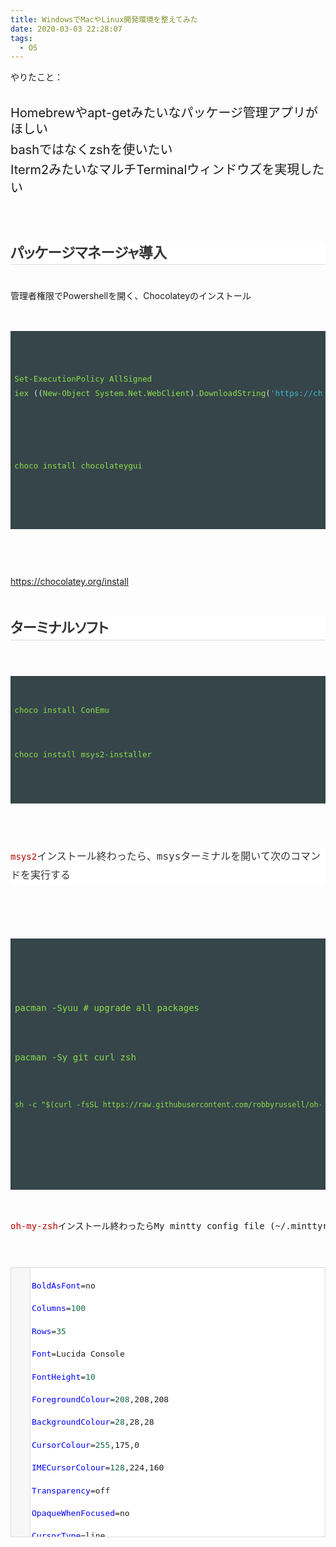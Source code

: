 ```yaml
---
title: WindowsでMacやLinux開発環境を整えてみた
date: 2020-03-03 22:28:07
tags:
  - OS
---
```


やりたこと：<br />
<a done="done" href="https://brew.sh/index_ja" ping="/url?sa=t&amp;source=web&amp;rct=j&amp;url=https://brew.sh/index_ja&amp;ved=2ahUKEwjX2MfrhPznAhXKBIgKHWEAAjIQFjAAegQIBBAB" style="background-color: white; color: #660099; cursor: pointer; font-family: arial, sans-serif; font-size: small; text-decoration-line: none;"></a><br />

<h3 class="LC20lb DKV0Md" style="display: inline-block; font-size: 20px; font-weight: normal; line-height: 1.3; margin: 0px 0px 3px; padding: 4px 0px 0px;">
Homebrewやapt-getみたいなパッケージ管理アプリがほしい</h3>
<div>
<h3 class="LC20lb DKV0Md" style="display: inline-block; font-size: 20px; font-weight: normal; line-height: 1.3; margin: 0px 0px 3px; padding: 4px 0px 0px;">
bashではなくzshを使いたい</h3>
</div>
<div>
<span style="font-size: 20px;">Iterm2みたいな</span><span style="font-size: 20px;">マルチ</span><span style="font-size: 20px;">Terminalウィンドウズを実現したい</span></div>
<div>
<span style="font-size: 20px;"><br /></span></div>
<div>
<h2 style="background-color: white; border-bottom: 1px solid rgb(221, 221, 221); box-sizing: inherit; color: #333333; cursor: pointer; font-family: -apple-system, &quot;Segoe UI&quot;, &quot;Helvetica Neue&quot;, &quot;Hiragino Kaku Gothic ProN&quot;, メイリオ, meiryo, sans-serif; font-feature-settings: &quot;palt&quot;; font-size: 1.6em; line-height: 1.5; margin: 2.2em 0px 2.4rem; padding: 0px 0px 0.1em; position: relative;">
パッケージマネージャ導入</h2>
</div>
<div>
管理者権限でPowershellを開く、Chocolateyのインストール</div>
<div>
<div>
<pre style="border-radius: 0px; border: none; box-sizing: inherit; color: inherit; font-family: SFMono-Regular, Consolas, &quot;Liberation Mono&quot;, Menlo, Courier, monospace; font-size: inherit; line-height: 1.8; padding: 0px;"></pre>
</div>
<div>
<pre style="border-radius: 0px; border: none; box-sizing: inherit; color: inherit; font-family: SFMono-Regular, Consolas, &quot;Liberation Mono&quot;, Menlo, Courier, monospace; font-size: inherit; line-height: 1.8; padding: 0px;"><span class="nx" style="box-sizing: inherit; color: #8bdf4c;"><div class="code-frame" data-lang="diff" style="background-color: #364549; box-sizing: inherit; color: #e3e3e3; font-family: -apple-system, &quot;Segoe UI&quot;, &quot;Helvetica Neue&quot;, &quot;Hiragino Kaku Gothic ProN&quot;, メイリオ, meiryo, sans-serif; font-size: 0.9em; margin: 1.5em -32px; padding: 1em 32px; white-space: normal;">
<div class="highlight" style="box-sizing: inherit; overflow-x: auto; padding: 0.5em;">
<pre style="background-color: transparent; border-radius: 0px; border: none; box-sizing: inherit; color: inherit; font-family: SFMono-Regular, Consolas, &quot;Liberation Mono&quot;, Menlo, Courier, monospace; font-size: inherit; line-height: 1.8; padding: 0px;"><div>
<pre style="border-radius: 0px; border: none; box-sizing: inherit; color: inherit; font-size: inherit; line-height: 1.8; padding: 0px;"><span class="nf" style="box-sizing: inherit; color: #8bdf4c;">Set-ExecutionPolicy</span><span class="w" style="box-sizing: inherit;"> </span><span class="nx" style="box-sizing: inherit; color: #8bdf4c;">AllSigned</span><span class="w" style="box-sizing: inherit;">
</span><span class="nf" style="box-sizing: inherit; color: #8bdf4c;">iex</span><span class="w" style="box-sizing: inherit;"> </span><span class="p" style="box-sizing: inherit;">((</span><span class="nf" style="box-sizing: inherit; color: #8bdf4c;">New-Object</span><span class="w" style="box-sizing: inherit;"> </span><span class="nx" style="box-sizing: inherit; color: #8bdf4c;">System.Net.WebClient</span><span class="p" style="box-sizing: inherit;">)</span><span class="o" style="box-sizing: inherit; color: #ff8095;">.</span><span class="nf" style="box-sizing: inherit; color: #8bdf4c;">DownloadString</span><span class="p" style="box-sizing: inherit;">(</span><span class="s1" style="box-sizing: inherit; color: #41b7d7;">'https://chocolatey.org/install.ps1'</span><span class="p" style="box-sizing: inherit;">))</span></pre>
</div>
<div>
<pre style="border-radius: 0px; border: none; box-sizing: inherit; color: inherit; font-size: inherit; line-height: 1.8; padding: 0px;"><span class="nx" style="box-sizing: inherit; color: #8bdf4c;">choco install chocolateygui</span></pre>
</div>
</pre>
</div>
</div>
</span></pre>
</div>
</div>
<div>
<br /></div>
<div>
<a href="https://chocolatey.org/install">https://chocolatey.org/install</a></div>
<div>
<h2 style="background-color: white; border-bottom: 1px solid rgb(221, 221, 221); box-sizing: inherit; color: #333333; cursor: pointer; font-family: -apple-system, &quot;Segoe UI&quot;, &quot;Helvetica Neue&quot;, &quot;Hiragino Kaku Gothic ProN&quot;, メイリオ, meiryo, sans-serif; font-feature-settings: &quot;palt&quot;; font-size: 1.6em; line-height: 1.5; margin: 2.2em 0px 2.4rem; padding: 0px 0px 0.1em; position: relative;">
ターミナルソフト</h2>
</div>
<div>
<pre style="border-radius: 0px; border: none; box-sizing: inherit; line-height: 1.8; padding: 0px;"><span class="nx" style="box-sizing: inherit;"><div class="code-frame" data-lang="diff" style="background-color: #364549; box-sizing: inherit; color: #e3e3e3; font-size: 0.9em; margin: 1.5em -32px; padding: 1em 32px; white-space: normal;">
<div class="highlight" style="box-sizing: inherit; overflow-x: auto; padding: 0.5em;">
<pre style="background-color: transparent; border-radius: 0px; border: none; box-sizing: inherit; color: inherit; font-family: SFMono-Regular, Consolas, &quot;Liberation Mono&quot;, Menlo, Courier, monospace; font-size: inherit; line-height: 1.8; padding: 0px;"><span class="gi" style="box-sizing: inherit; color: #8bdf4c;"><pre style="border-radius: 0px; border: none; box-sizing: inherit; color: inherit; font-size: inherit; line-height: 1.8; padding: 0px;"><span class="nx" style="box-sizing: inherit; color: #8bdf4c;">choco install ConEmu</span></pre>
<pre style="border-radius: 0px; border: none; box-sizing: inherit; color: inherit; font-size: inherit; line-height: 1.8; padding: 0px;"><span class="nx" style="box-sizing: inherit; color: #8bdf4c;">choco install msys2-installer</span></pre>
</span></pre>
</div>
</div>
<span style="color: rgba(0, 0, 0, 0);">&nbsp;</span><div style="background-color: white; box-sizing: inherit; line-height: 1.9; padding: 0px; white-space: normal;">
<span style="color: #ba0000;">msys2</span><span style="color: #333333; font-size: 16px;">インストール終わったら、msysターミナルを開いて次のコマンドを実行する</span></div>
<span style="color: rgba(0, 0, 0, 0);">
</span><pre style="border-radius: 0px; border: none; box-sizing: inherit; line-height: 1.8; padding: 0px;"><span class="nx" style="box-sizing: inherit;"><div class="code-frame" data-lang="diff" style="background-color: #364549; box-sizing: inherit; color: #8bdf4c; margin: 1.5em -32px; padding: 1em 32px;">
<div class="highlight" style="box-sizing: inherit; overflow-x: auto; padding: 0.5em;">
<pre style="background-color: transparent; border-radius: 0px; border: none; box-sizing: inherit; line-height: 1.8; padding: 0px;"><span class="gi" style="box-sizing: inherit; color: #8bdf4c;"><pre style="border-radius: 0px; border: none; box-sizing: inherit; color: inherit; font-size: inherit; line-height: 1.8; padding: 0px; white-space: normal;"><span class="nx" style="box-sizing: inherit; color: #8bdf4c;">pacman -Syuu  # upgrade all packages</span></pre>
<span style="color: rgba(0, 0, 0, 0);"><span style="white-space: normal;">
</span></span><pre style="border-radius: 0px; border: none; box-sizing: inherit; color: inherit; font-size: inherit; line-height: 1.8; padding: 0px; white-space: normal;"><span class="nx" style="box-sizing: inherit; color: #8bdf4c;">pacman -Sy git curl zsh </span></pre>
<pre style="border-radius: 0px; border: none; box-sizing: inherit; line-height: 1.8; padding: 0px;"><span class="nx" style="box-sizing: inherit; font-size: 11.7px;">sh -c "$(curl -fsSL https://raw.githubusercontent.com/robbyrussell/oh-my-zsh/master/tools/install.sh)"</span></pre>
</span></pre>
</div>
</div>
<span style="color: #ba0000;">oh-my-zsh</span>インストール終わったら</span>My mintty&nbsp;config file (~/.minttyrc)を編集:</pre>
<pre style="border-radius: 0px; border: none; box-sizing: inherit; line-height: 1.8; padding: 0px;"><div class="CodeMirror cm-s-default" style="background: white; border: 1px solid rgb(217, 220, 221); box-sizing: border-box; clear: both; font-size: 13px; height: auto !important; overflow: hidden; position: relative; white-space: normal;">
<div class="CodeMirror-scroll" style="box-sizing: content-box; height: 400px; margin-bottom: 0px; margin-right: -30px; outline: none; overflow: visible !important; padding-bottom: 30px; position: relative;">
<div class="CodeMirror-sizer" style="border-right: 30px solid transparent; box-sizing: content-box; margin-bottom: 0px; margin-left: 29px; min-height: 26px; min-width: 319px; padding-bottom: 0px; padding-right: 0px; position: relative;">
<div style="box-sizing: border-box; position: relative; top: 0px;">
<div class="CodeMirror-lines" style="box-sizing: border-box; cursor: text; min-height: 1px; padding: 4px 0px;">
<div style="box-sizing: border-box; outline: none; position: relative;">
<div class="CodeMirror-code" style="box-sizing: border-box; outline: none;">
<div style="box-sizing: border-box; position: relative;">
<pre style="-webkit-tap-highlight-color: transparent; background: transparent; border-radius: 0px; border: 0px solid rgb(204, 204, 204); box-sizing: border-box; color: inherit; font-variant-ligatures: contextual; line-height: inherit; overflow-wrap: normal; overflow: visible; padding: 0px 4px; position: relative; word-break: break-all; z-index: 2;"><span style="box-sizing: border-box; padding-right: 29px;"><span class="cm-def" style="box-sizing: border-box; color: blue;">BoldAsFont</span><span class="cm-operator" style="box-sizing: border-box;">=</span>no</span></pre>
</div>
<div style="box-sizing: border-box; position: relative;">
<div class="CodeMirror-gutter-wrapper" style="background: none !important; border: none !important; box-sizing: border-box; left: -29px; position: absolute; width: 29px; z-index: 4;">
<div class="CodeMirror-linenumber CodeMirror-gutter-elt" data-line-number="2" style="box-sizing: content-box; color: #999999; cursor: default; left: 0px; min-width: 20px; padding: 0px 3px 0px 5px; position: absolute; text-align: right; white-space: nowrap; width: 20px; z-index: 4;">
</div>
</div>
<pre style="-webkit-tap-highlight-color: transparent; background: transparent; border-radius: 0px; border: 0px solid rgb(204, 204, 204); box-sizing: border-box; color: inherit; font-variant-ligatures: contextual; line-height: inherit; overflow-wrap: normal; overflow: visible; padding: 0px 4px; position: relative; word-break: break-all; z-index: 2;"><span style="box-sizing: border-box; padding-right: 29px;"><span class="cm-def" style="box-sizing: border-box; color: blue;">Columns</span><span class="cm-operator" style="box-sizing: border-box;">=</span><span class="cm-number" style="box-sizing: border-box; color: #116644;">100</span></span></pre>
</div>
<div style="box-sizing: border-box; position: relative;">
<div class="CodeMirror-gutter-wrapper" style="background: none !important; border: none !important; box-sizing: border-box; left: -29px; position: absolute; width: 29px; z-index: 4;">
<div class="CodeMirror-linenumber CodeMirror-gutter-elt" data-line-number="3" style="box-sizing: content-box; color: #999999; cursor: default; left: 0px; min-width: 20px; padding: 0px 3px 0px 5px; position: absolute; text-align: right; white-space: nowrap; width: 20px; z-index: 4;">
</div>
</div>
<pre style="-webkit-tap-highlight-color: transparent; background: transparent; border-radius: 0px; border: 0px solid rgb(204, 204, 204); box-sizing: border-box; color: inherit; font-variant-ligatures: contextual; line-height: inherit; overflow-wrap: normal; overflow: visible; padding: 0px 4px; position: relative; word-break: break-all; z-index: 2;"><span style="box-sizing: border-box; padding-right: 29px;"><span class="cm-def" style="box-sizing: border-box; color: blue;">Rows</span><span class="cm-operator" style="box-sizing: border-box;">=</span><span class="cm-number" style="box-sizing: border-box; color: #116644;">35</span></span></pre>
</div>
<div style="box-sizing: border-box; position: relative;">
<div class="CodeMirror-gutter-wrapper" style="background: none !important; border: none !important; box-sizing: border-box; left: -29px; position: absolute; width: 29px; z-index: 4;">
<div class="CodeMirror-linenumber CodeMirror-gutter-elt" data-line-number="4" style="box-sizing: content-box; color: #999999; cursor: default; left: 0px; min-width: 20px; padding: 0px 3px 0px 5px; position: absolute; text-align: right; white-space: nowrap; width: 20px; z-index: 4;">
</div>
</div>
<pre style="-webkit-tap-highlight-color: transparent; background: transparent; border-radius: 0px; border: 0px solid rgb(204, 204, 204); box-sizing: border-box; color: inherit; font-variant-ligatures: contextual; line-height: inherit; overflow-wrap: normal; overflow: visible; padding: 0px 4px; position: relative; word-break: break-all; z-index: 2;"><span style="box-sizing: border-box; padding-right: 29px;"><span class="cm-def" style="box-sizing: border-box; color: blue;">Font</span><span class="cm-operator" style="box-sizing: border-box;">=</span>Lucida Console</span></pre>
</div>
<div style="box-sizing: border-box; position: relative;">
<div class="CodeMirror-gutter-wrapper" style="background: none !important; border: none !important; box-sizing: border-box; left: -29px; position: absolute; width: 29px; z-index: 4;">
<div class="CodeMirror-linenumber CodeMirror-gutter-elt" data-line-number="5" style="box-sizing: content-box; color: #999999; cursor: default; left: 0px; min-width: 20px; padding: 0px 3px 0px 5px; position: absolute; text-align: right; white-space: nowrap; width: 20px; z-index: 4;">
</div>
</div>
<pre style="-webkit-tap-highlight-color: transparent; background: transparent; border-radius: 0px; border: 0px solid rgb(204, 204, 204); box-sizing: border-box; color: inherit; font-variant-ligatures: contextual; line-height: inherit; overflow-wrap: normal; overflow: visible; padding: 0px 4px; position: relative; word-break: break-all; z-index: 2;"><span style="box-sizing: border-box; padding-right: 29px;"><span class="cm-def" style="box-sizing: border-box; color: blue;">FontHeight</span><span class="cm-operator" style="box-sizing: border-box;">=</span><span class="cm-number" style="box-sizing: border-box; color: #116644;">10</span></span></pre>
</div>
<div style="box-sizing: border-box; position: relative;">
<div class="CodeMirror-gutter-wrapper" style="background: none !important; border: none !important; box-sizing: border-box; left: -29px; position: absolute; width: 29px; z-index: 4;">
<div class="CodeMirror-linenumber CodeMirror-gutter-elt" data-line-number="6" style="box-sizing: content-box; color: #999999; cursor: default; left: 0px; min-width: 20px; padding: 0px 3px 0px 5px; position: absolute; text-align: right; white-space: nowrap; width: 20px; z-index: 4;">
</div>
</div>
<pre style="-webkit-tap-highlight-color: transparent; background: transparent; border-radius: 0px; border: 0px solid rgb(204, 204, 204); box-sizing: border-box; color: inherit; font-variant-ligatures: contextual; line-height: inherit; overflow-wrap: normal; overflow: visible; padding: 0px 4px; position: relative; word-break: break-all; z-index: 2;"><span style="box-sizing: border-box; padding-right: 29px;"><span class="cm-def" style="box-sizing: border-box; color: blue;">ForegroundColour</span><span class="cm-operator" style="box-sizing: border-box;">=</span><span class="cm-number" style="box-sizing: border-box; color: #116644;">208</span>,208,208</span></pre>
</div>
<div style="box-sizing: border-box; position: relative;">
<div class="CodeMirror-gutter-wrapper" style="background: none !important; border: none !important; box-sizing: border-box; left: -29px; position: absolute; width: 29px; z-index: 4;">
<div class="CodeMirror-linenumber CodeMirror-gutter-elt" data-line-number="7" style="box-sizing: content-box; color: #999999; cursor: default; left: 0px; min-width: 20px; padding: 0px 3px 0px 5px; position: absolute; text-align: right; white-space: nowrap; width: 20px; z-index: 4;">
</div>
</div>
<pre style="-webkit-tap-highlight-color: transparent; background: transparent; border-radius: 0px; border: 0px solid rgb(204, 204, 204); box-sizing: border-box; color: inherit; font-variant-ligatures: contextual; line-height: inherit; overflow-wrap: normal; overflow: visible; padding: 0px 4px; position: relative; word-break: break-all; z-index: 2;"><span style="box-sizing: border-box; padding-right: 29px;"><span class="cm-def" style="box-sizing: border-box; color: blue;">BackgroundColour</span><span class="cm-operator" style="box-sizing: border-box;">=</span><span class="cm-number" style="box-sizing: border-box; color: #116644;">28</span>,28,28</span></pre>
</div>
<div style="box-sizing: border-box; position: relative;">
<div class="CodeMirror-gutter-wrapper" style="background: none !important; border: none !important; box-sizing: border-box; left: -29px; position: absolute; width: 29px; z-index: 4;">
<div class="CodeMirror-linenumber CodeMirror-gutter-elt" data-line-number="8" style="box-sizing: content-box; color: #999999; cursor: default; left: 0px; min-width: 20px; padding: 0px 3px 0px 5px; position: absolute; text-align: right; white-space: nowrap; width: 20px; z-index: 4;">
</div>
</div>
<pre style="-webkit-tap-highlight-color: transparent; background: transparent; border-radius: 0px; border: 0px solid rgb(204, 204, 204); box-sizing: border-box; color: inherit; font-variant-ligatures: contextual; line-height: inherit; overflow-wrap: normal; overflow: visible; padding: 0px 4px; position: relative; word-break: break-all; z-index: 2;"><span style="box-sizing: border-box; padding-right: 29px;"><span class="cm-def" style="box-sizing: border-box; color: blue;">CursorColour</span><span class="cm-operator" style="box-sizing: border-box;">=</span><span class="cm-number" style="box-sizing: border-box; color: #116644;">255</span>,175,0</span></pre>
</div>
<div style="box-sizing: border-box; position: relative;">
<div class="CodeMirror-gutter-wrapper" style="background: none !important; border: none !important; box-sizing: border-box; left: -29px; position: absolute; width: 29px; z-index: 4;">
<div class="CodeMirror-linenumber CodeMirror-gutter-elt" data-line-number="9" style="box-sizing: content-box; color: #999999; cursor: default; left: 0px; min-width: 20px; padding: 0px 3px 0px 5px; position: absolute; text-align: right; white-space: nowrap; width: 20px; z-index: 4;">
</div>
</div>
<pre style="-webkit-tap-highlight-color: transparent; background: transparent; border-radius: 0px; border: 0px solid rgb(204, 204, 204); box-sizing: border-box; color: inherit; font-variant-ligatures: contextual; line-height: inherit; overflow-wrap: normal; overflow: visible; padding: 0px 4px; position: relative; word-break: break-all; z-index: 2;"><span style="box-sizing: border-box; padding-right: 29px;"><span class="cm-def" style="box-sizing: border-box; color: blue;">IMECursorColour</span><span class="cm-operator" style="box-sizing: border-box;">=</span><span class="cm-number" style="box-sizing: border-box; color: #116644;">128</span>,224,160</span></pre>
</div>
<div style="box-sizing: border-box; position: relative;">
<div class="CodeMirror-gutter-wrapper" style="background: none !important; border: none !important; box-sizing: border-box; left: -29px; position: absolute; width: 29px; z-index: 4;">
<div class="CodeMirror-linenumber CodeMirror-gutter-elt" data-line-number="10" style="box-sizing: content-box; color: #999999; cursor: default; left: 0px; min-width: 20px; padding: 0px 3px 0px 5px; position: absolute; text-align: right; white-space: nowrap; width: 20px; z-index: 4;">
</div>
</div>
<pre style="-webkit-tap-highlight-color: transparent; background: transparent; border-radius: 0px; border: 0px solid rgb(204, 204, 204); box-sizing: border-box; color: inherit; font-variant-ligatures: contextual; line-height: inherit; overflow-wrap: normal; overflow: visible; padding: 0px 4px; position: relative; word-break: break-all; z-index: 2;"><span style="box-sizing: border-box; padding-right: 29px;"><span class="cm-def" style="box-sizing: border-box; color: blue;">Transparency</span><span class="cm-operator" style="box-sizing: border-box;">=</span>off</span></pre>
</div>
<div style="box-sizing: border-box; position: relative;">
<div class="CodeMirror-gutter-wrapper" style="background: none !important; border: none !important; box-sizing: border-box; left: -29px; position: absolute; width: 29px; z-index: 4;">
<div class="CodeMirror-linenumber CodeMirror-gutter-elt" data-line-number="11" style="box-sizing: content-box; color: #999999; cursor: default; left: 0px; min-width: 20px; padding: 0px 3px 0px 5px; position: absolute; text-align: right; white-space: nowrap; width: 20px; z-index: 4;">
</div>
</div>
<pre style="-webkit-tap-highlight-color: transparent; background: transparent; border-radius: 0px; border: 0px solid rgb(204, 204, 204); box-sizing: border-box; color: inherit; font-variant-ligatures: contextual; line-height: inherit; overflow-wrap: normal; overflow: visible; padding: 0px 4px; position: relative; word-break: break-all; z-index: 2;"><span style="box-sizing: border-box; padding-right: 29px;"><span class="cm-def" style="box-sizing: border-box; color: blue;">OpaqueWhenFocused</span><span class="cm-operator" style="box-sizing: border-box;">=</span>no</span></pre>
</div>
<div style="box-sizing: border-box; position: relative;">
<div class="CodeMirror-gutter-wrapper" style="background: none !important; border: none !important; box-sizing: border-box; left: -29px; position: absolute; width: 29px; z-index: 4;">
<div class="CodeMirror-linenumber CodeMirror-gutter-elt" data-line-number="12" style="box-sizing: content-box; color: #999999; cursor: default; left: 0px; min-width: 20px; padding: 0px 3px 0px 5px; position: absolute; text-align: right; white-space: nowrap; width: 20px; z-index: 4;">
</div>
</div>
<pre style="-webkit-tap-highlight-color: transparent; background: transparent; border-radius: 0px; border: 0px solid rgb(204, 204, 204); box-sizing: border-box; color: inherit; font-variant-ligatures: contextual; line-height: inherit; overflow-wrap: normal; overflow: visible; padding: 0px 4px; position: relative; word-break: break-all; z-index: 2;"><span style="box-sizing: border-box; padding-right: 29px;"><span class="cm-def" style="box-sizing: border-box; color: blue;">CursorType</span><span class="cm-operator" style="box-sizing: border-box;">=</span>line</span></pre>
</div>
<div style="box-sizing: border-box; position: relative;">
<div class="CodeMirror-gutter-wrapper" style="background: none !important; border: none !important; box-sizing: border-box; left: -29px; position: absolute; width: 29px; z-index: 4;">
<div class="CodeMirror-linenumber CodeMirror-gutter-elt" data-line-number="13" style="box-sizing: content-box; color: #999999; cursor: default; left: 0px; min-width: 20px; padding: 0px 3px 0px 5px; position: absolute; text-align: right; white-space: nowrap; width: 20px; z-index: 4;">
</div>
</div>
<pre style="-webkit-tap-highlight-color: transparent; background: transparent; border-radius: 0px; border: 0px solid rgb(204, 204, 204); box-sizing: border-box; color: inherit; font-variant-ligatures: contextual; line-height: inherit; overflow-wrap: normal; overflow: visible; padding: 0px 4px; position: relative; word-break: break-all; z-index: 2;"><span style="box-sizing: border-box; padding-right: 29px;"><span class="cm-def" style="box-sizing: border-box; color: blue;">CursorBlinks</span><span class="cm-operator" style="box-sizing: border-box;">=</span><span class="cm-builtin" style="box-sizing: border-box; color: #3300aa;">yes</span></span></pre>
</div>
<div style="box-sizing: border-box; position: relative;">
<div class="CodeMirror-gutter-wrapper" style="background: none !important; border: none !important; box-sizing: border-box; left: -29px; position: absolute; width: 29px; z-index: 4;">
<div class="CodeMirror-linenumber CodeMirror-gutter-elt" data-line-number="14" style="box-sizing: content-box; color: #999999; cursor: default; left: 0px; min-width: 20px; padding: 0px 3px 0px 5px; position: absolute; text-align: right; white-space: nowrap; width: 20px; z-index: 4;">
</div>
</div>
<pre style="-webkit-tap-highlight-color: transparent; background: transparent; border-radius: 0px; border: 0px solid rgb(204, 204, 204); box-sizing: border-box; color: inherit; font-variant-ligatures: contextual; line-height: inherit; overflow-wrap: normal; overflow: visible; padding: 0px 4px; position: relative; word-break: break-all; z-index: 2;"><span style="box-sizing: border-box; padding-right: 29px;"><span class="cm-def" style="box-sizing: border-box; color: blue;">FontSmoothing</span><span class="cm-operator" style="box-sizing: border-box;">=</span>full</span></pre>
</div>
<div style="box-sizing: border-box; position: relative;">
<div class="CodeMirror-gutter-wrapper" style="background: none !important; border: none !important; box-sizing: border-box; left: -29px; position: absolute; width: 29px; z-index: 4;">
<div class="CodeMirror-linenumber CodeMirror-gutter-elt" data-line-number="15" style="box-sizing: content-box; color: #999999; cursor: default; left: 0px; min-width: 20px; padding: 0px 3px 0px 5px; position: absolute; text-align: right; white-space: nowrap; width: 20px; z-index: 4;">
</div>
</div>
<pre style="-webkit-tap-highlight-color: transparent; background: transparent; border-radius: 0px; border: 0px solid rgb(204, 204, 204); box-sizing: border-box; color: inherit; font-variant-ligatures: contextual; line-height: inherit; overflow-wrap: normal; overflow: visible; padding: 0px 4px; position: relative; word-break: break-all; z-index: 2;"><span style="box-sizing: border-box; padding-right: 29px;"><span class="cm-def" style="box-sizing: border-box; color: blue;">Locale</span><span class="cm-operator" style="box-sizing: border-box;">=</span>en_US</span></pre>
</div>
<div style="box-sizing: border-box; position: relative;">
<div class="CodeMirror-gutter-wrapper" style="background: none !important; border: none !important; box-sizing: border-box; left: -29px; position: absolute; width: 29px; z-index: 4;">
<div class="CodeMirror-linenumber CodeMirror-gutter-elt" data-line-number="16" style="box-sizing: content-box; color: #999999; cursor: default; left: 0px; min-width: 20px; padding: 0px 3px 0px 5px; position: absolute; text-align: right; white-space: nowrap; width: 20px; z-index: 4;">
</div>
</div>
<pre style="-webkit-tap-highlight-color: transparent; background: transparent; border-radius: 0px; border: 0px solid rgb(204, 204, 204); box-sizing: border-box; color: inherit; font-variant-ligatures: contextual; line-height: inherit; overflow-wrap: normal; overflow: visible; padding: 0px 4px; position: relative; word-break: break-all; z-index: 2;"><span style="box-sizing: border-box; padding-right: 29px;"><span class="cm-def" style="box-sizing: border-box; color: blue;">Charset</span><span class="cm-operator" style="box-sizing: border-box;">=</span>UTF-8</span></pre>
</div>
<div style="box-sizing: border-box; position: relative;">
<div class="CodeMirror-gutter-wrapper" style="background: none !important; border: none !important; box-sizing: border-box; left: -29px; position: absolute; width: 29px; z-index: 4;">
<div class="CodeMirror-linenumber CodeMirror-gutter-elt" data-line-number="17" style="box-sizing: content-box; color: #999999; cursor: default; left: 0px; min-width: 20px; padding: 0px 3px 0px 5px; position: absolute; text-align: right; white-space: nowrap; width: 20px; z-index: 4;">
</div>
</div>
<pre style="-webkit-tap-highlight-color: transparent; background: transparent; border-radius: 0px; border: 0px solid rgb(204, 204, 204); box-sizing: border-box; color: inherit; font-variant-ligatures: contextual; line-height: inherit; overflow-wrap: normal; overflow: visible; padding: 0px 4px; position: relative; word-break: break-all; z-index: 2;"><span style="box-sizing: border-box; padding-right: 29px;"><span class="cm-def" style="box-sizing: border-box; color: blue;">ScrollbackLines</span><span class="cm-operator" style="box-sizing: border-box;">=</span><span class="cm-number" style="box-sizing: border-box; color: #116644;">99000</span></span></pre>
</div>
<div style="box-sizing: border-box; position: relative;">
<div class="CodeMirror-gutter-wrapper" style="background: none !important; border: none !important; box-sizing: border-box; left: -29px; position: absolute; width: 29px; z-index: 4;">
<div class="CodeMirror-linenumber CodeMirror-gutter-elt" data-line-number="18" style="box-sizing: content-box; color: #999999; cursor: default; left: 0px; min-width: 20px; padding: 0px 3px 0px 5px; position: absolute; text-align: right; white-space: nowrap; width: 20px; z-index: 4;">
</div>
</div>
<pre style="-webkit-tap-highlight-color: transparent; background: transparent; border-radius: 0px; border: 0px solid rgb(204, 204, 204); box-sizing: border-box; color: inherit; font-variant-ligatures: contextual; line-height: inherit; overflow-wrap: normal; overflow: visible; padding: 0px 4px; position: relative; word-break: break-all; z-index: 2;"><span style="box-sizing: border-box; padding-right: 29px;"><span class="cm-def" style="box-sizing: border-box; color: blue;">ScrollMod</span><span class="cm-operator" style="box-sizing: border-box;">=</span>shift</span></pre>
</div>
<div style="box-sizing: border-box; position: relative;">
<div class="CodeMirror-gutter-wrapper" style="background: none !important; border: none !important; box-sizing: border-box; left: -29px; position: absolute; width: 29px; z-index: 4;">
<div class="CodeMirror-linenumber CodeMirror-gutter-elt" data-line-number="19" style="box-sizing: content-box; color: #999999; cursor: default; left: 0px; min-width: 20px; padding: 0px 3px 0px 5px; position: absolute; text-align: right; white-space: nowrap; width: 20px; z-index: 4;">
</div>
</div>
<pre style="-webkit-tap-highlight-color: transparent; background: transparent; border-radius: 0px; border: 0px solid rgb(204, 204, 204); box-sizing: border-box; color: inherit; font-variant-ligatures: contextual; line-height: inherit; overflow-wrap: normal; overflow: visible; padding: 0px 4px; position: relative; word-break: break-all; z-index: 2;"><span style="box-sizing: border-box; padding-right: 29px;"><span class="cm-def" style="box-sizing: border-box; color: blue;">PgUpDnScroll</span><span class="cm-operator" style="box-sizing: border-box;">=</span><span class="cm-builtin" style="box-sizing: border-box; color: #3300aa;">yes</span></span></pre>
</div>
<div style="box-sizing: border-box; position: relative;">
<div class="CodeMirror-gutter-wrapper" style="background: none !important; border: none !important; box-sizing: border-box; left: -29px; position: absolute; width: 29px; z-index: 4;">
<div class="CodeMirror-linenumber CodeMirror-gutter-elt" data-line-number="20" style="box-sizing: content-box; color: #999999; cursor: default; left: 0px; min-width: 20px; padding: 0px 3px 0px 5px; position: absolute; text-align: right; white-space: nowrap; width: 20px; z-index: 4;">
</div>
</div>
<pre style="-webkit-tap-highlight-color: transparent; background: transparent; border-radius: 0px; border: 0px solid rgb(204, 204, 204); box-sizing: border-box; color: inherit; font-variant-ligatures: contextual; line-height: inherit; overflow-wrap: normal; overflow: visible; padding: 0px 4px; position: relative; word-break: break-all; z-index: 2;"><span style="box-sizing: border-box; padding-right: 29px;"><span class="cm-def" style="box-sizing: border-box; color: blue;">CopyAsRTF</span><span class="cm-operator" style="box-sizing: border-box;">=</span>no</span></pre>
</div>
<div style="box-sizing: border-box; position: relative;">
<div class="CodeMirror-gutter-wrapper" style="background: none !important; border: none !important; box-sizing: border-box; left: -29px; position: absolute; width: 29px; z-index: 4;">
<div class="CodeMirror-linenumber CodeMirror-gutter-elt" data-line-number="21" style="box-sizing: content-box; color: #999999; cursor: default; left: 0px; min-width: 20px; padding: 0px 3px 0px 5px; position: absolute; text-align: right; white-space: nowrap; width: 20px; z-index: 4;">
</div>
</div>
<pre style="-webkit-tap-highlight-color: transparent; background: transparent; border-radius: 0px; border: 0px solid rgb(204, 204, 204); box-sizing: border-box; color: inherit; font-variant-ligatures: contextual; line-height: inherit; overflow-wrap: normal; overflow: visible; padding: 0px 4px; position: relative; word-break: break-all; z-index: 2;"><span style="box-sizing: border-box; padding-right: 29px;"><span class="cm-def" style="box-sizing: border-box; color: blue;">RightClickAction</span><span class="cm-operator" style="box-sizing: border-box;">=</span>paste</span></pre>
</div>
</div>
</div>
</div>
</div>
</div>
<div class="CodeMirror-gutters" style="background-color: #f7f7f7; border-right: 1px solid rgb(221, 221, 221); box-sizing: content-box; height: 400px; left: 0px; min-height: 100%; position: absolute; top: 0px; white-space: nowrap; width: 30px !important; z-index: 3;">
<div class="CodeMirror-gutter CodeMirror-linenumbers" style="box-sizing: content-box; display: inline-block; height: 0px; margin-bottom: -30px; vertical-align: top; white-space: normal; width: 28px;">
</div>
</div>
</div>
</div>
<div pid="16" style="background-color: white; box-sizing: border-box; color: #222635; font-family: Cambria, serif; font-size: 19px; margin-bottom: 15px; margin-top: 5px; padding-top: 0px; white-space: normal;">
</div>
</pre>
</span></pre>
</div>
